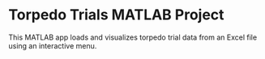 # Torpedo Trials MATLAB Project

This MATLAB app loads and visualizes torpedo trial data from an Excel file using an interactive menu.
